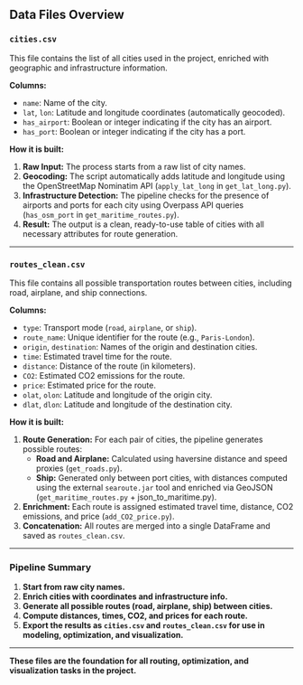 
## Data Files Overview

### `cities.csv`

This file contains the list of all cities used in the project, enriched with geographic and infrastructure information.

**Columns:**
- `name`: Name of the city.
- `lat`, `lon`: Latitude and longitude coordinates (automatically geocoded).
- `has_airport`: Boolean or integer indicating if the city has an airport.
- `has_port`: Boolean or integer indicating if the city has a port.

**How it is built:**
1. **Raw Input:** The process starts from a raw list of city names.
2. **Geocoding:** The script automatically adds latitude and longitude using the OpenStreetMap Nominatim API (`apply_lat_long` in `get_lat_long.py`).
3. **Infrastructure Detection:** The pipeline checks for the presence of airports and ports for each city using Overpass API queries (`has_osm_port` in `get_maritime_routes.py`).
4. **Result:** The output is a clean, ready-to-use table of cities with all necessary attributes for route generation.

---

### `routes_clean.csv`

This file contains all possible transportation routes between cities, including road, airplane, and ship connections.

**Columns:**
- `type`: Transport mode (`road`, `airplane`, or `ship`).
- `route_name`: Unique identifier for the route (e.g., `Paris-London`).
- `origin`, `destination`: Names of the origin and destination cities.
- `time`: Estimated travel time for the route.
- `distance`: Distance of the route (in kilometers).
- `CO2`: Estimated CO2 emissions for the route.
- `price`: Estimated price for the route.
- `olat`, `olon`: Latitude and longitude of the origin city.
- `dlat`, `dlon`: Latitude and longitude of the destination city.

**How it is built:**
1. **Route Generation:** For each pair of cities, the pipeline generates possible routes:
   - **Road and Airplane:** Calculated using haversine distance and speed proxies (`get_roads.py`).
   - **Ship:** Generated only between port cities, with distances computed using the external `searoute.jar` tool and enriched via GeoJSON (`get_maritime_routes.py` + json_to_maritime.py).
2. **Enrichment:** Each route is assigned estimated travel time, distance, CO2 emissions, and price (`add_CO2_price.py`).
3. **Concatenation:** All routes are merged into a single DataFrame and saved as `routes_clean.csv`.

---

### **Pipeline Summary**

1. **Start from raw city names.**
2. **Enrich cities with coordinates and infrastructure info.**
3. **Generate all possible routes (road, airplane, ship) between cities.**
4. **Compute distances, times, CO2, and prices for each route.**
5. **Export the results as `cities.csv` and `routes_clean.csv` for use in modeling, optimization, and visualization.**

---

**These files are the foundation for all routing, optimization, and visualization tasks in the project.**